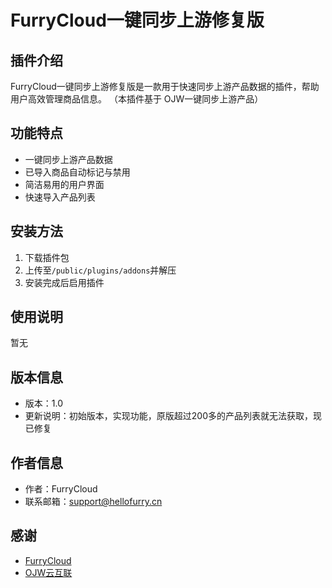 # FurryCloud一键同步上游修复版

## 插件介绍
FurryCloud一键同步上游修复版是一款用于快速同步上游产品数据的插件，帮助用户高效管理商品信息。
（本插件基于 OJW一键同步上游产品）

## 功能特点
- 一键同步上游产品数据
- 已导入商品自动标记与禁用
- 简洁易用的用户界面
- 快速导入产品列表

## 安装方法
1. 下载插件包
2. 上传至`/public/plugins/addons`并解压
3. 安装完成后启用插件

## 使用说明
暂无

## 版本信息
- 版本：1.0
- 更新说明：初始版本，实现功能，原版超过200多的产品列表就无法获取，现已修复

## 作者信息
- 作者：FurryCloud
- 联系邮箱：[support@hellofurry.cn](mailto:support@hellofurry.cn)

## 感谢
- [FurryCloud](https://idc.monster/)
- [OJW云互联](https://yun.ojwyun.cn/)
